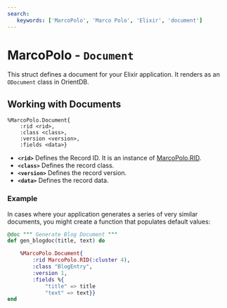 ```yaml
---
search:
   keywords: ['MarcoPolo', 'Marco Polo', 'Elixir', 'document']
---
```


# MarcoPolo - `Document`

This struct defines a document for your Elixir application.  It renders as an `ODocument` class in OrientDB.

## Working with Documents

```
%MarcoPolo.Document{
	:rid <rid>,
	:class <class>,
	:version <version>,
	:fields <data>}
```

- **`<rid>`** Defines the Record ID.  It is an instance of [MarcoPolo.RID](MarcoPolo-RID.md).
- **`<class>`** Defines the record class.
- **`<version>`** Defines the record version.
- **`<data>`** Defines the record data.


### Example

In cases where your application generates a series of very similar documents, you might create a function that populates default values:

```elixir
@doc """ Generate Blog Document """
def gen_blogdoc(title, text) do

	%MarcoPolo.Document{
		:rid MarcoPolo.RID(:cluster 4),
		:class "BlogEntry",
		:version 1,
		:fields %{
			"title" => title
			"text" => text}}
end
```
